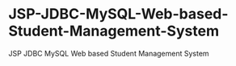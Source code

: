 # JSP-JDBC-MySQL-Web-based-Student-Management-System
JSP JDBC MySQL Web based Student Management System
